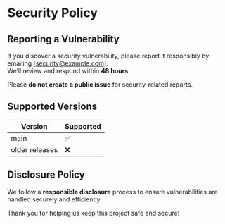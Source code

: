# Security Policy

## Reporting a Vulnerability
If you discover a security vulnerability, please report it responsibly by emailing [security@example.com].  
We’ll review and respond within **48 hours**.

Please **do not create a public issue** for security-related reports.

## Supported Versions
| Version | Supported |
|----------|------------|
| main     | ✅ |
| older releases | ❌ |

## Disclosure Policy
We follow a **responsible disclosure** process to ensure vulnerabilities are handled securely and efficiently.

Thank you for helping us keep this project safe and secure!
